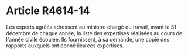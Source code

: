 # Article R4614-14

Les experts agréés adressent au ministre chargé du travail, avant le 31 décembre de chaque année, la liste des expertises réalisées au cours de l'année civile écoulée. Ils fournissent, à sa demande, une copie des rapports auxquels ont donné lieu ces expertises.